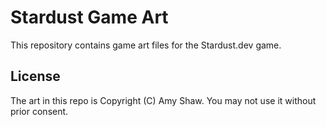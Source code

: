 # Stardust Game Art

This repository contains game art files for the Stardust.dev game.

## License

The art in this repo is Copyright (C) Amy Shaw. You may not use it without prior consent.